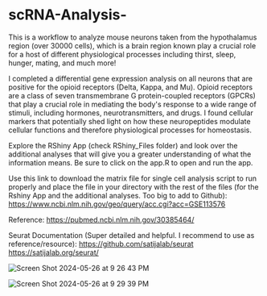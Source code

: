 # scRNA-Analysis-

This is a workflow to analyze mouse neurons taken from the hypothalamus region (over 30000 cells), which is a brain region known play a crucial role for a host of different physiological processes including thirst, sleep, hunger, mating, and much more!

I completed a differential gene expression analysis on all neurons that are positive for the opioid receptors (Delta, Kappa, and Mu). Opioid receptors are a class of seven transmembrane G protein-coupled receptors (GPCRs) that play a crucial role in mediating the body's response to a wide range of stimuli, including hormones, neurotransmitters, and drugs. I found cellular markers that potentially shed light on how these neuropeptides modulate cellular functions and therefore physiological processes for homeostasis.

Explore the RShiny App (check RShiny_Files folder) and look over the additional analyses that will give you a greater understanding of what the information means. Be sure to click on the app.R to open and run the app. 

Use this link to download the matrix file for single cell analysis script to run properly and place the file in your directory with the rest of the files (for the Rshiny App and the additional analyses. Too big to add to Github): https://www.ncbi.nlm.nih.gov/geo/query/acc.cgi?acc=GSE113576

Reference: https://pubmed.ncbi.nlm.nih.gov/30385464/

Seurat Documentation (Super detailed and helpful. I recommend to use as reference/resource): 
https://github.com/satijalab/seurat
https://satijalab.org/seurat/

![Screen Shot 2024-05-26 at 9 26 43 PM](https://github.com/cone-a/scRNA-seq-Analysis-/assets/86271932/a552f783-5bcc-4dd5-9c00-f55bb11ffe61)

![Screen Shot 2024-05-26 at 9 29 39 PM](https://github.com/cone-a/scRNA-seq-Analysis-/assets/86271932/30fbe0df-6822-4e4c-a4d9-5d302590c772)

